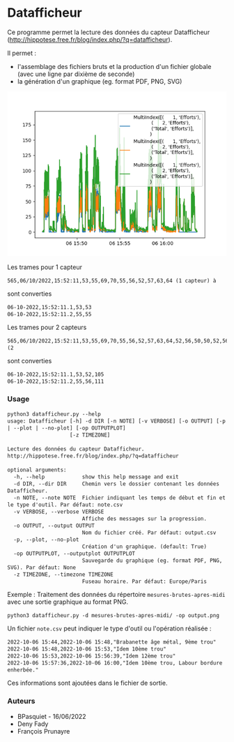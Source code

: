 # Datafficheur

Ce programme permet la lecture des données du capteur Datafficheur (http://hippotese.free.fr/blog/index.php/?q=datafficheur).

Il permet :
* l'assemblage des fichiers bruts et la production d'un fichier globale (avec une ligne par dixième de seconde)
* la génération d'un graphique (eg. format PDF, PNG, SVG)

![](img/output.png)

Les trames pour 1 capteur
```csv
565,06/10/2022,15:52:11,53,55,69,70,55,56,52,57,63,64 (1 capteur) à
```
sont converties
```csv
06-10-2022,15:52:11.1,53,53
06-10-2022,15:52:11.2,55,55
```

Les trames pour 2 capteurs
```csv
565,06/10/2022,15:52:11,53,55,69,70,55,56,52,57,63,64,52,56,50,50,52,56,61,48,49,39 (2 
```
sont converties
```csv
06-10-2022,15:52:11.1,53,52,105
06-10-2022,15:52:11.2,55,56,111
```

### Usage


```shell
python3 datafficheur.py --help
usage: Datafficheur [-h] -d DIR [-n NOTE] [-v VERBOSE] [-o OUTPUT] [-p | --plot | --no-plot] [-op OUTPUTPLOT]
                    [-z TIMEZONE]

Lecture des données du capteur Datafficheur. http://hippotese.free.fr/blog/index.php/?q=datafficheur

optional arguments:
  -h, --help            show this help message and exit
  -d DIR, --dir DIR     Chemin vers le dossier contenant les données Datafficheur.
  -n NOTE, --note NOTE  Fichier indiquant les temps de début et fin et le type d'outil. Par défaut: note.csv
  -v VERBOSE, --verbose VERBOSE
                        Affiche des messages sur la progression.
  -o OUTPUT, --output OUTPUT
                        Nom du fichier créé. Par défaut: output.csv
  -p, --plot, --no-plot
                        Création d'un graphique. (default: True)
  -op OUTPUTPLOT, --outputplot OUTPUTPLOT
                        Sauvegarde du graphique (eg. format PDF, PNG, SVG). Par défaut: None
  -z TIMEZONE, --timezone TIMEZONE
                        Fuseau horaire. Par défaut: Europe/Paris

```


Exemple : Traitement des données du répertoire `mesures-brutes-apres-midi` avec une sortie graphique au format PNG.

```shell
python3 datafficheur.py -d mesures-brutes-apres-midi/ -op output.png
```


Un fichier `note.csv` peut indiquer le type d'outil ou l'opération réalisée :
```csv
2022-10-06 15:44,2022-10-06 15:48,"Brabanette âge métal, 9ème trou"
2022-10-06 15:48,2022-10-06 15:53,"Idem 10ème trou"
2022-10-06 15:53,2022-10-06 15:56:39,"Idem 12ème trou"
2022-10-06 15:57:36,2022-10-06 16:00,"Idem 10ème trou, Labour bordure enherbée."
```
Ces informations sont ajoutées dans le fichier de sortie.


### Auteurs

* BPasquiet - 16/06/2022
* Deny Fady
* François Prunayre